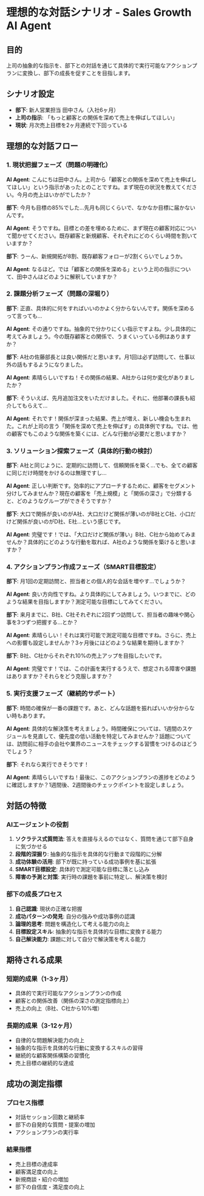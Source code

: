 # 理想的な対話シナリオ - Sales Growth AI Agent

## 目的
上司の抽象的な指示を、部下との対話を通じて具体的で実行可能なアクションプランに変換し、部下の成長を促すことを目指します。

## シナリオ設定
- **部下**: 新人営業担当 田中さん（入社6ヶ月）
- **上司の指示**: 「もっと顧客との関係を深めて売上を伸ばしてほしい」
- **現状**: 月次売上目標を2ヶ月連続で下回っている

## 理想的な対話フロー

### 1. 現状把握フェーズ（問題の明確化）

**AI Agent**: こんにちは田中さん。上司から「顧客との関係を深めて売上を伸ばしてほしい」という指示があったとのことですね。まず現在の状況を教えてください。今月の売上はいかがでしたか？

**部下**: 今月も目標の85%でした...先月も同じくらいで、なかなか目標に届かないんです。

**AI Agent**: そうですね。目標との差を埋めるために、まず現在の顧客対応について聞かせてください。既存顧客と新規顧客、それぞれにどのくらい時間を割いていますか？

**部下**: うーん、新規開拓が8割、既存顧客フォローが2割くらいでしょうか。

**AI Agent**: なるほど。では「顧客との関係を深める」という上司の指示について、田中さんはどのように解釈していますか？

### 2. 課題分析フェーズ（問題の深堀り）

**部下**: 正直、具体的に何をすればいいのかよく分からないんです。関係を深めるって言っても...

**AI Agent**: その通りですね。抽象的で分かりにくい指示ですよね。少し具体的に考えてみましょう。今の既存顧客との関係で、うまくいっている例はありますか？

**部下**: A社の佐藤部長とは良い関係だと思います。月1回は必ず訪問して、仕事以外の話もするようになりました。

**AI Agent**: 素晴らしいですね！その関係の結果、A社からは何か変化がありましたか？

**部下**: そういえば、先月追加注文をいただけました。それに、他部署の課長も紹介してもらえて...

**AI Agent**: それです！関係が深まった結果、売上が増え、新しい機会も生まれた。これが上司の言う「関係を深めて売上を伸ばす」の具体例ですね。では、他の顧客でもこのような関係を築くには、どんな行動が必要だと思いますか？

### 3. ソリューション探索フェーズ（具体的行動の検討）

**部下**: A社と同じように、定期的に訪問して、信頼関係を築く...でも、全ての顧客に同じだけ時間をかけるのは無理ですし...

**AI Agent**: 正しい判断です。効率的にアプローチするために、顧客をセグメント分けしてみませんか？現在の顧客を「売上規模」と「関係の深さ」で分類すると、どのようなグループができそうですか？

**部下**: 大口で関係が良いのがA社、大口だけど関係が薄いのがB社とC社、小口だけど関係が良いのがD社、E社...という感じです。

**AI Agent**: 完璧です！では、「大口だけど関係が薄い」B社、C社から始めてみませんか？具体的にどのような行動を取れば、A社のような関係を築けると思いますか？

### 4. アクションプラン作成フェーズ（SMART目標設定）

**部下**: 月1回の定期訪問と、担当者との個人的な会話を増やす...でしょうか？

**AI Agent**: 良い方向性ですね。より具体的にしてみましょう。いつまでに、どのような結果を目指しますか？測定可能な目標にしてみてください。

**部下**: 来月までに、B社、C社それぞれに2回ずつ訪問して、担当者の趣味や関心事を3つずつ把握する...とか？

**AI Agent**: 素晴らしい！それは実行可能で測定可能な目標ですね。さらに、売上への影響も設定しませんか？3ヶ月後にはどのような結果を期待しますか？

**部下**: B社、C社からそれぞれ10%の売上アップを目指したいです。

**AI Agent**: 完璧です！では、この計画を実行するうえで、想定される障害や課題はありますか？それらをどう克服しますか？

### 5. 実行支援フェーズ（継続的サポート）

**部下**: 時間の確保が一番の課題です。あと、どんな話題を振ればいいか分からない時もあります。

**AI Agent**: 具体的な解決策を考えましょう。時間確保については、1週間のスケジュールを見直して、優先度の低い活動を特定してみませんか？話題については、訪問前に相手の会社や業界のニュースをチェックする習慣をつけるのはどうでしょう？

**部下**: それなら実行できそうです！

**AI Agent**: 素晴らしいですね！最後に、このアクションプランの進捗をどのように確認しますか？1週間後、2週間後のチェックポイントを設定しましょう。

## 対話の特徴

### AIエージェントの役割
1. **ソクラテス式質問法**: 答えを直接与えるのではなく、質問を通じて部下自身に気づかせる
2. **段階的深掘り**: 抽象的な指示を具体的な行動まで段階的に分解
3. **成功体験の活用**: 部下が既に持っている成功事例を基に拡張
4. **SMART目標設定**: 具体的で測定可能な目標に落とし込み
5. **障害の予測と対策**: 実行時の課題を事前に特定し、解決策を検討

### 部下の成長プロセス
1. **自己認識**: 現状の正確な把握
2. **成功パターンの発見**: 自分の強みや成功事例の認識
3. **論理的思考**: 問題を構造化して考える能力の向上
4. **目標設定スキル**: 抽象的な指示を具体的な目標に変換する能力
5. **自己解決能力**: 課題に対して自分で解決策を考える能力

## 期待される成果

### 短期的成果（1-3ヶ月）
- 具体的で実行可能なアクションプランの作成
- 顧客との関係改善（関係の深さの測定指標向上）
- 売上の向上（B社、C社から10%増）

### 長期的成果（3-12ヶ月）
- 自律的な問題解決能力の向上
- 抽象的な指示を具体的な行動に変換するスキルの習得
- 継続的な顧客関係構築の習慣化
- 売上目標の継続的な達成

## 成功の測定指標

### プロセス指標
- 対話セッション回数と継続率
- 部下の自発的な質問・提案の増加
- アクションプランの実行率

### 結果指標
- 売上目標の達成率
- 顧客満足度の向上
- 新規商談・紹介の増加
- 部下の自信度・満足度の向上